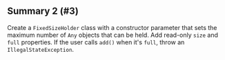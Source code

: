 ## Summary 2 (#3)

Create a `FixedSizeHolder` class with a constructor parameter that sets the
maximum number of `Any` objects that can be held. Add read-only `size` and
`full` properties. If the user calls `add()` when it's `full`, throw an
`IllegalStateException`.
